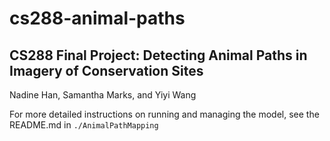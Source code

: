 # cs288-animal-paths

## CS288 Final Project: Detecting Animal Paths in Imagery of Conservation Sites

Nadine Han, Samantha Marks, and Yiyi Wang

For more detailed instructions on running and managing the model, see the README.md in `./AnimalPathMapping`